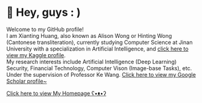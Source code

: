 
# :star2: Hey, guys : )

Welcome to my GitHub profile!   
I am Xianting Huang, also known as Alison Wong or Hinting Wong (Cantonese transliteration), currently studying Computer Science at Jinan University with a specialization in Artificial Intelligence, and [click here to view my Kaggle profile](https://www.kaggle.com/sinakaggler).   
My research interests include Artificial Intelligence (Deep Learning) Security, Financial Technology, Computer Vison (Image-base Tasks), etc. Under the supervision of Professor Ke Wang. [Click here to view my Google Scholar profile~](https://scholar.google.com/citations?user=Vamhs-sAAAAJ&hl=en&oi=sra)


[Click here to view My Homepage ʕ•ᴥ•ʔ](https://alisonwwwong.github.io/AlisonWWWong/)




